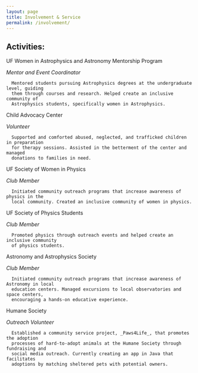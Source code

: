 ```yaml
---
layout: page
title: Involvement & Service
permalink: /involvement/
---
```


## Activities:
UF Women in Astrophysics and Astronomy Mentorship Program
    
_Mentor and Event Coordinator_

      Mentored students pursuing Astrophysics degrees at the undergraduate level, guiding 
      them through courses and research. Helped create an inclusive community of 
      Astrophysics students, specifically women in Astrophysics.
      
Child Advocacy Center
   
_Volunteer_

      Supported and comforted abused, neglected, and trafficked children in preparation 
      for therapy sessions. Assisted in the betterment of the center and managed 
      donations to families in need.
      
UF Society of Women in Physics

_Club Member_

      Initiated community outreach programs that increase awareness of physics in the 
      local community. Created an inclusive community of women in physics.
   
UF Society of Physics Students

_Club Member_

      Promoted physics through outreach events and helped create an inclusive community 
      of physics students.
   
Astronomy and Astrophysics Society

_Club Member_
    
      Initiated community outreach programs that increase awareness of Astronomy in local 
      education centers. Managed excursions to local observatories and space centers, 
      encouraging a hands-on educative experience.
   
Humane Society
    
_Outreach Volunteer_

      Established a community service project, _Paws4Life_, that promotes the adoption 
      processes of hard-to-adopt animals at the Humane Society through fundraising and 
      social media outreach. Currently creating an app in Java that facilitates 
      adoptions by matching sheltered pets with potential owners.
